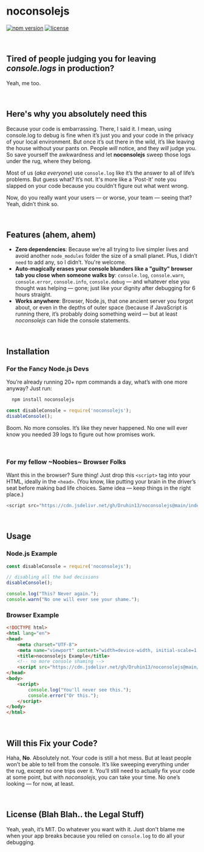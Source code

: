 
# noconsolejs

[![npm version](https://img.shields.io/npm/v/noconsolejs.svg)](https://www.npmjs.com/package/noconsolejs)
[![license](https://img.shields.io/npm/l/noconsolejs.svg)](https://github.com/Druhin13/noconsolejs/blob/main/LICENSE)

<br>

## Tired of people judging you for leaving *console.logs* in production?

Yeah, me too.

<br>

## Here's why you absolutely need this

Because your code is embarrassing. There, I said it. I mean, using console.log to debug is fine when it’s just you and your code in the privacy of your local environment. But once it’s out there in the wild, it’s like leaving the house without your pants on. People *will* notice, and they *will* judge you. So save yourself the awkwardness and let **noconsolejs** sweep those logs under the rug, where they belong.

Most of us (*aka everyone*) use `console.log` like it’s the answer to all of life’s problems. But guess what? It’s not. It's more like a 'Post-It' note you slapped on your code because you couldn't figure out what went wrong.

Now, do you really want your users — or worse, your team — seeing that? Yeah, didn’t think so.

<br>


## Features (ahem, ahem)

- **Zero dependencies**: Because we’re all trying to live simpler lives and avoid another `node_modules` folder the size of a small planet. Plus, I didn’t `need` to add any, so I didn’t. You're welcome.
- **Auto-magically erases your console blunders like a "guilty" browser tab you close when someone walks by**: `console.log`, `console.warn`, `console.error`, `console.info`, `console.debug` — and whatever else you thought was helping — gone; just like your dignity after debugging for 6 hours straight.
- **Works anywhere**: Browser, Node.js, that one ancient server you forgot about, or even in the depths of outer space (because if JavaScript is running there, it’s probably doing something weird — but at least *noconsolejs* can hide the console statements.

<br>


## Installation

### For the Fancy Node.js Devs

You’re already running 20+ npm commands a day, what’s with one more anyway? Just run:
```js
  npm install noconsolejs
```

```js
const disableConsole = require('noconsolejs');
disableConsole();
```

Boom. No more consoles. It’s like they never happened. No one will ever know you needed 39 logs to figure out how promises work.

<br>

### For my fellow ~Noobies~ Browser Folks
Want this in the browser? Sure thing! Just drop this `<script>` tag into your HTML, ideally in the `<head>`. (You know, like putting your brain in the driver’s seat before making bad life choices. Same idea — keep things in the right place.)
```js
<script src="https://cdn.jsdelivr.net/gh/Druhin13/noconsolejs@main/index.min.js"></script>
```

<br>


## Usage

### Node.js Example
```js
const disableConsole = require('noconsolejs');

// disabling all the bad decisions
disableConsole();

console.log("This? Never again.");
console.warn("No one will ever see your shame.");
```

### Browser Example
```html
<!DOCTYPE html>
<html lang="en">
<head>
    <meta charset="UTF-8">
    <meta name="viewport" content="width=device-width, initial-scale=1.0">
    <title>noconsolejs Example</title>
    <!-- no more console shaming -->
    <script src="https://cdn.jsdelivr.net/gh/Druhin13/noconsolejs@main/index.min.js"></script>
</head>
<body>
    <script>
        console.log("You'll never see this.");
        console.error("Or this.");
    </script>
</body>
</html>
```


<br>

## Will this Fix your Code?

Haha, **No**. Absolutely not. Your code is still a hot mess. But at least people won’t be able to tell from the console. It’s like sweeping everything under the rug, except no one trips over it. You’ll still need to actually fix your code at some point, but with *noconsolejs*, you can take your time. No one’s looking — for now, at least.

<br>


## License (Blah Blah.. the Legal Stuff)
Yeah, yeah, it’s MIT. Do whatever you want with it. Just don't blame me when your app breaks because you relied on `console.log` to do all your debugging.
